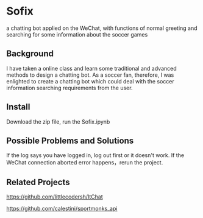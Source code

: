# Sofix
a chatting bot applied on the WeChat, with functions of normal greeting and searching for some information about the soccer games

## Background
I have taken a online class and learn some traditional and advanced methods to design a chatting bot. As a soccer fan, therefore, I was enlighted to create a chatting bot which could deal with the soccer information searching requirements from the user.

## Install
Download the zip file, run the Sofix.ipynb

## Possible Problems and Solutions
If the log says you have logged in, log out first or it doesn't work.
If the WeChat connection aborted error happens，rerun the project.

## Related Projects
https://github.com/littlecodersh/ItChat

https://github.com/calestini/sportmonks_api
